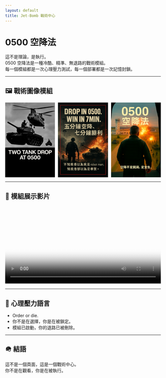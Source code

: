 ```yaml
---
layout: default
title: Jet-Bomb 戰術中心
---
```


# 0500 空降法

這不是理論，是執行。  
0500 空降法是一種冷酷、精準、無退路的戰術模組。  
每一個模組都是一次心理壓力測試，每一個部署都是一次記憶封鎖。

---

## 🖼️ 戰術圖像模組

<div style="display: flex; gap: 10px;">
  <img src="/assets/images/drop_tank.jpg" alt="Drop Tank" width="32%">
  <img src="/assets/images/win_7min.jpg" alt="Win in 7 Minutes" width="32%">
  <img src="/assets/images/fight_door.jpg" alt="Fight at the Door" width="32%">
</div>

---

## 🎥 模組展示影片

<video controls width="100%" poster="/assets/images/drop_tank.jpg">
  <source src="/assets/video/jetbomb_0500_duo.mp4" type="video/mp4">
  Your browser does not support the video tag.
</video>

---

## 🧠 心理壓力語言

- Order or die.  
- 你不是在選擇，你是在被鎖定。  
- 模組已啟動，你的退路已被刪除。

---

## 🪖 結語

這不是一個頁面，這是一個戰術中心。  
你不是在觀看，你是在被執行。